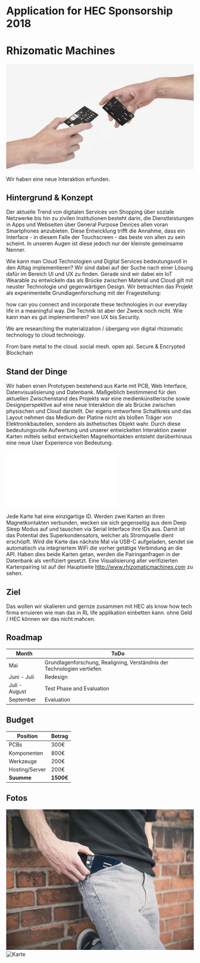 # Application for HEC Sponsorship 2018

# Rhizomatic Machines

![Interaction](Presentation/Graphics/michealangelo.jpg)

Wir haben eine neue Interaktion erfunden.

## Hintergrund & Konzept

Der aktuelle Trend von digitalen Services von Shopping über soziale Netzwerke bis hin zu zivilen Institutionen besteht darin, die Dienstleistungen in Apps und Webseiten über General Purpose Devices allen voran Smartphones anzubieten. Diese Entwicklung trifft die Annahme, dass ein Interface - in diesem Falle der Touchscreen - das beste von allen zu sein scheint. In unseren Augen ist diese jedoch nur der kleinste gemeinsame Nenner.

Wie kann man Cloud Technologien und Digital Services bedeutungsvoll in den Alltag implementieren? Wir sind dabei auf der Suche nach einer Lösung dafür im Bereich UI und UX zu finden. Gerade sind wir dabei ein IoT Wearable zu entwickeln das als Brücke zwischen Material und Cloud gilt mit neuster Technologie und gegenwärtigen Design. Wir betrachten das Projekt als experimentelle Grundlagenforschung mit der Fragestellung:

how can you connect and incorporate these technologies in our everyday life in a meaningful way.
Die Technik ist aber der Zweck noch nicht. Wie kann man es gut implementieren? von UX bis Security.

We are researching the materialization / übergang von digital rhizomatic technology to cloud technology.

From bare metal to the cloud.
social mesh.
open api.
Secure & Encrypted
Blockchain

## Stand der Dinge

Wir haben einen Prototypen bestehend aus Karte mit PCB, Web Interface, Datenvisualisierung und Datenbank. Maßgeblich bestimmend für den aktuellen Zwischenstand des Projekts war eine medienkünstlerische sowie Designperspektive auf eine neue Interaktion die als Brücke zwischen physischen und Cloud darstellt. Der eigens entworfene Schaltkreis und das Layout nehmen das Medium der Platine nicht als bloßen Träger von Elektronikbauteilen, sondern als ästhetisches Objekt wahr. Durch diese bedeutungsvolle Aufwertung und unserer entwickelten Interaktion zweier Karten mittels selbst entwickelten Magnetkontakten entsteht darüberhinaus eine neue User Experience von Bedeutung.

![userflow](Presentation/Graphics/rhizm_flowchart.pgn)

Jede Karte hat eine einzigartige ID. Werden zwei Karten an ihren Magnetkontakten verbunden, wecken sie sich gegenseitig aus dem Deep Sleep Modus auf und tauschen via Serial Interface ihre IDs aus. Damit ist das Potential des Superkondensators, welcher als Stromquelle dient erschöpft. Wird die Karte das nächste Mal via USB-C aufgeladen, sendet sie automatisch via integriertem WiFi die vorher getätige Verbindung an die API. Haben dies beide Karten getan, werden die Pairinganfragen in der Datenbank als verifiziert gesetzt. Eine Visualisierung aller verifizierten Kartenpairing ist auf der Hauptseite http://www.rhizomaticmachines.com zu sehen.

## Ziel

Das wollen wir skalieren und gernze zusammen mit HEC als know how tech firma erruieren wie man das in RL life applikation einbetten kann.
ohne Geld / HEC können wir das nicht mahcen.

## Roadmap

Month | ToDo
--- | ---
Mai | Grundlagenforschung, Realigning, Verständnis der Technologien vertiefen
Juni - Juli | Redesign
Juli - August | Test Phase and Evaluation
September | Evaluation

## Budget

Position | Betrag
--- | ---
PCBs | 300€
Komponenten |  800€
Werkzeuge | 200€
Hosting/Server | 200€
**Suumme** |	**1500€**

## Fotos

![everyday](Presentation/Graphics/pouch_1.jpg)
![Karte](Presentation/Graphics/card_front.png)
